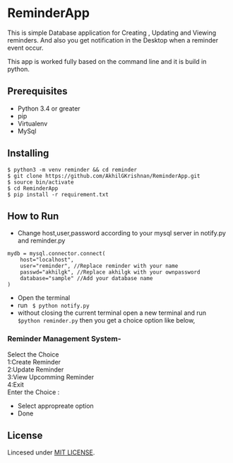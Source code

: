 # ReminderApp
This is simple Database application for Creating , Updating and Viewing reminders. And also you get  notification in the Desktop when a reminder event occur.

This app is worked fully based on the command line and it is build in python.

## Prerequisites

- Python 3.4 or greater
- pip
- Virtualenv
- MySql

## Installing
```
$ python3 -m venv reminder && cd reminder
$ git clone https://github.com/AkhilGKrishnan/ReminderApp.git 
$ source bin/activate
$ cd ReminderApp
$ pip install -r requirement.txt

```
 

## How to Run

  
- Change host,user,password according to your mysql server in notify.py and reminder.py
```
mydb = mysql.connector.connect(
    host="localhost", 
    user="reminder", //Replace reminder with your name
    passwd="akhilgk", //Replace akhilgk with your ownpassword
    database="sample" //Add your database name
)
```  
- Open the terminal    
- run  ` $ python notify.py`       
- without closing the current terminal open a new terminal and run `$python reminder.py`  then you get a choice option like below,

### Reminder Management System-

Select the Choice   
1:Create Reminder  
2:Update Reminder    
3:View Upcomming Reminder    
4:Exit    
Enter the Choice :

- Select appropreate option    
- Done
## License
Lincesed under [MIT LICENSE](LICENSE).




